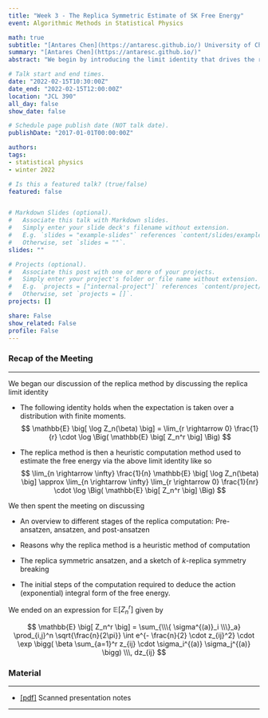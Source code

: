 ```yaml
---
title: "Week 3 - The Replica Symmetric Estimate of SK Free Energy"
event: Algorithmic Methods in Statistical Physics

math: true
subtitle: "[Antares Chen](https://antaresc.github.io/) University of Chicago"
summary: "[Antares Chen](https://antaresc.github.io/)"
abstract: "We begin by introducing the limit identity that drives the replica method calcuation, and give an overview of how the computations are carried out. We then compute the action integral form of the free energy, and give an overview of the family of Replica Symmetry Breaking ansatzen. We conclude by computing the replica symmetric free energy estimate."

# Talk start and end times.
date: "2022-02-15T10:30:00Z"
date_end: "2022-02-15T12:00:00Z"
location: "JCL 390"
all_day: false
show_date: false

# Schedule page publish date (NOT talk date).
publishDate: "2017-01-01T00:00:00Z"

authors:
tags:
- statistical physics
- winter 2022

# Is this a featured talk? (true/false)
featured: false


# Markdown Slides (optional).
#   Associate this talk with Markdown slides.
#   Simply enter your slide deck's filename without extension.
#   E.g. `slides = "example-slides"` references `content/slides/example-slides.md`.
#   Otherwise, set `slides = ""`.
slides: ""

# Projects (optional).
#   Associate this post with one or more of your projects.
#   Simply enter your project's folder or file name without extension.
#   E.g. `projects = ["internal-project"]` references `content/project/deep-learning/index.md`.
#   Otherwise, set `projects = []`.
projects: []

share: False
show_related: False
profile: False
---
```


### Recap of the Meeting

---

We began our discussion of the replica method by discussing the replica limit identity

- The following identity holds when the expectation is taken over a distribution with finite moments.
$$
\mathbb{E} \big[ \log Z_n(\beta) \big]
= \lim_{r \rightarrow 0} \frac{1}{r} \cdot \log \Big( \mathbb{E} \big[ Z_n^r \big] \Big)
$$

- The replica method is then a heuristic computation method used to estimate the free energy via the above limit identity like so
$$
\lim_{n \rightarrow \infty} \frac{1}{n} \mathbb{E} \big[ \log Z_n(\beta) \big]
\approx \lim_{n \rightarrow \infty} \lim_{r \rightarrow 0} \frac{1}{nr} \cdot \log \Big( \mathbb{E} \big[ Z_n^r \big] \Big)
$$

We then spent the meeting on discussing

- An overview to different stages of the replica computation: Pre-ansatzen, ansatzen, and post-ansatzen

- Reasons why the replica method is a heuristic method of computation

- The replica symmetric ansatzen, and a sketch of $k$-replica symmetry breaking

- The initial steps of the computation required to deduce the action (exponential) integral form of the free energy.

We ended on an expression for $\mathbb{E} \big[ Z_n^r \big]$ given by

$$
\mathbb{E} \big[ Z_n^r \big]
= \sum_{\\\{ \sigma^{(a)}_i \\\}_a} \prod_{i,j}^n \sqrt{\frac{n}{2\pi}} \int e^{- \frac{n}{2} \cdot z_{ij}^2} \cdot \exp \bigg( \beta \sum_{a=1}^r z_{ij} \cdot \sigma_i^{(a)} \sigma_j^{(a)} \bigg) \\\, dz_{ij}
$$




### Material

---

- [[pdf]](https://uchicago.box.com/s/4wwhcq2qacumyt1nirratd85iqtaataj) Scanned presentation notes

---
